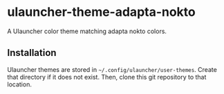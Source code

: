 # ulauncher-theme-adapta-nokto
A Ulauncher color theme matching adapta nokto colors.

## Installation
Ulauncher themes are stored in `~/.config/ulauncher/user-themes`.
Create that directory if it does not exist.
Then, clone this git repository to that location.

